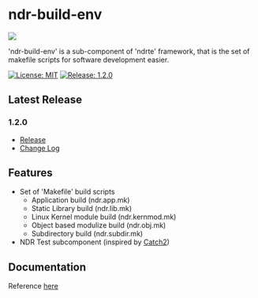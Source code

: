 # ndr-build-env

<img src="https://avatars3.githubusercontent.com/u/19686401" align="center" />

'ndr-build-env' is a sub-component of 'ndrte' framework, that is the set of makefile scripts for software development easier.

[![License: MIT](https://img.shields.io/badge/License-MPL--2.0-green.svg)](https://opensource.org/licenses/MPL-2.0)
[![Release: 1.2.0](https://img.shields.io/badge/release-v1.2.0-blue.svg)](https://github.com/openndr/ndr-build-env/releases/tag/v1.2.0)

## Latest Release
### 1.2.0
- [Release](https://github.com/openndr/ndr-build-env/releases/tag/v1.2.0)
- [Change Log](https://github.com/openndr/ndr-build-env/milestone/5?closed=1)

## Features
* Set of 'Makefile' build scripts
    * Application build             (ndr.app.mk)
    * Static Library build          (ndr.lib.mk)
    * Linux Kernel module build     (ndr.kernmod.mk)
    * Object based modulize build   (ndr.obj.mk)
    * Subdirectory build            (ndr.subdir.mk)
* NDR Test subcomponent (inspired by [Catch2](https://github.com/catchorg/Catch2))

## Documentation
Reference [here](https://github.com/openndr/ndr-build-env/wiki)